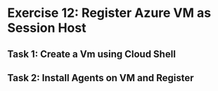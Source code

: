 # Exercise 12: Register Azure VM as Session Host


## Task 1: Create a Vm using Cloud Shell



## Task 2: Install Agents on VM and Register
